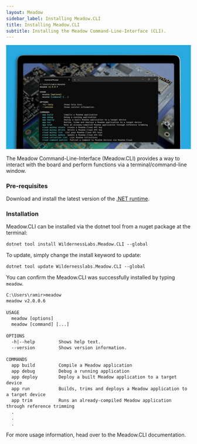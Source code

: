 ```yaml
---
layout: Meadow
sidebar_label: Installing Meadow.CLI
title: Installing Meadow.CLI
subtitle: Installing the Meadow Command-Line-Interface (CLI).
---
```


![](wildernesslabs_meadow_cli_getting_started.jpg)

The Meadow Command-Line-Interface (Meadow.CLI) provides a way to interact with the board and perform functions via a terminal/command-line window.

### Pre-requisites

Download and install the latest version of the [.NET runtime](https://dotnet.microsoft.com/en-us/download).

### Installation

Meadow.CLI can be installed via the dotnet tool from a nuget package at the terminal:

```console
dotnet tool install WildernessLabs.Meadow.CLI --global
```

To update, simply change the install keyword to update:

```console
dotnet tool update Wildernesslabs.Meadow.CLI --global
```

You can confirm the Meadow.CLI was successfully installed by typing `meadow`.

```console
C:\Users\ramir>meadow
meadow v2.0.0.6

USAGE
  meadow [options]
  meadow [command] [...]

OPTIONS
  -h|--help         Shows help text.
  --version         Shows version information.

COMMANDS
  app build         Compile a Meadow application
  app debug         Debug a running application
  app deploy        Deploy a built Meadow application to a target device
  app run           Builds, trims and deploys a Meadow application to a target device
  app trim          Runs an already-compiled Meadow application through reference trimming
  .
  .
  .
```

For more usage information, head over to the Meadow.CLI documentation.